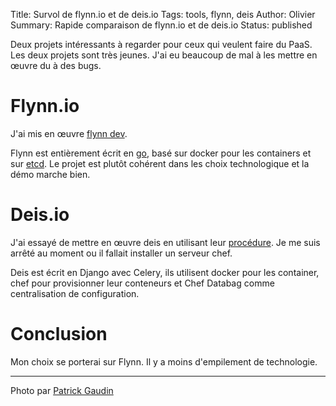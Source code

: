 Title: Survol de flynn.io et de deis.io
Tags: tools, flynn, deis
Author: Olivier
Summary: Rapide comparaison de flynn.io et de deis.io
Status: published

Deux projets intéressants à regarder pour ceux qui veulent faire du PaaS. Les deux projets sont très jeunes. J'ai eu beaucoup de mal à les mettre en œuvre du à des bugs.

# Flynn.io

J'ai mis en œuvre [flynn dev](https://github.com/flynn/flynn-dev).

Flynn est entièrement écrit en [go](http://golang.org/), basé sur docker pour les containers et sur [etcd](https://github.com/coreos/etcd). Le projet est plutôt cohérent dans les choix technologique et la démo marche bien.


# Deis.io

J'ai essayé de mettre en œuvre deis en utilisant leur [procédure](http://deis.io/get-deis/). Je me suis arrêté au moment ou il fallait installer un serveur chef.

Deis est écrit en Django avec Celery, ils utilisent docker pour les container, chef pour provisionner leur conteneurs et Chef Databag comme centralisation de configuration.


# Conclusion

Mon choix se porterai sur Flynn. Il y a moins d'empilement de technologie.


---
Photo par [Patrick Gaudin](https://www.flickr.com/photos/voyages-provence/6181609778/)
